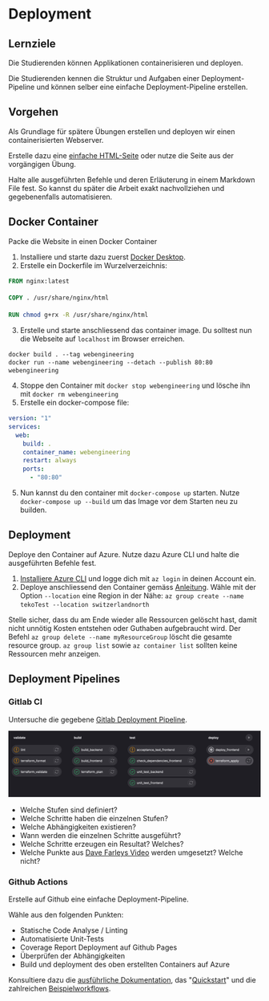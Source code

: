 # Deployment

## Lernziele

Die Studierenden können Applikationen containerisieren und deployen.

Die Studierenden kennen die Struktur und Aufgaben einer Deployment-Pipeline und können selber eine einfache Deployment-Pipeline erstellen.

## Vorgehen

Als Grundlage für spätere Übungen erstellen und deployen wir einen containerisierten Webserver.

Erstelle dazu eine [einfache HTML-Seite](https://www.w3schools.com/html/html_basic.asp) oder nutze die Seite aus der vorgängigen Übung.

Halte alle ausgeführten Befehle und deren Erläuterung in einem Markdown File fest.
So kannst du später die Arbeit exakt nachvollziehen und gegebenenfalls automatisieren.

## Docker Container

Packe die Website in einen Docker Container

1. Installiere und starte dazu zuerst [Docker Desktop](https://www.docker.com/).
2. Erstelle ein Dockerfile im Wurzelverzeichnis:

```Dockerfile
FROM nginx:latest

COPY . /usr/share/nginx/html

RUN chmod g+rx -R /usr/share/nginx/html
```

3. Erstelle und starte anschliessend das container image. Du solltest nun die Webseite auf `localhost` im Browser erreichen.

```shell
docker build . --tag webengineering
docker run --name webengineering --detach --publish 80:80 webengineering 
```

4. Stoppe den Container mit `docker stop webengineering` und lösche ihn mit `docker rm webengineering`
5. Erstelle ein docker-compose file:

```yaml
version: "1"
services:
  web:
    build: .
    container_name: webengineering
    restart: always
    ports:
      - "80:80"
```

5. Nun kannst du den container mit `docker-compose up` starten. Nutze `docker-compose up --build` um das Image vor dem Starten neu zu builden.

## Deployment

Deploye den Container auf Azure. Nutze dazu Azure CLI und halte die ausgeführten Befehle fest. 

1. [Installiere Azure CLI](https://learn.microsoft.com/en-us/cli/azure/install-azure-cli) und logge dich mit `az login`
   in deinen Account ein.
2. Deploye anschliessend den Container gemäss [Anleitung](https://learn.microsoft.com/en-us/azure/container-instances/container-instances-tutorial-prepare-acr). Wähle mit der Option `--location` eine Region in der Nähe:  `az group create --name tekoTest --location switzerlandnorth`

Stelle sicher, dass du am Ende wieder alle Ressourcen gelöscht hast, damit nicht unnötig Kosten entstehen oder Guthaben aufgebraucht wird. Der Befehl `az group delete --name myResourceGroup` löscht die gesamte resource group. `az group list` sowie `az container list` sollten keine Ressourcen mehr anzeigen.

## Deployment Pipelines

### Gitlab CI

Untersuche die gegebene [Gitlab Deployment Pipeline](gitlab-ci-example.yml).

![img.png](pipeline.png)

- Welche Stufen sind definiert?
- Welche Schritte haben die einzelnen Stufen?
- Welche Abhängigkeiten existieren?
- Wann werden die einzelnen Schritte ausgeführt?
- Welche Schritte erzeugen ein Resultat? Welches?
- Welche Punkte aus [Dave Farleys Video](https://youtu.be/x9l6yw1PFbs?feature=shared) werden umgesetzt? Welche nicht?

### Github Actions

Erstelle auf Github eine einfache Deployment-Pipeline.

Wähle aus den folgenden Punkten:

- Statische Code Analyse / Linting
- Automatisierte Unit-Tests
- Coverage Report Deployment auf Github Pages
- Überprüfen der Abhängigkeiten
- Build und deployment des oben erstellten Containers auf Azure

Konsultiere dazu die [ausführliche Dokumentation](https://docs.github.com/en/actions), das "[Quickstart](https://docs.github.com/en/actions/quickstart)" und die zahlreichen [Beispielworkflows](https://github.com/actions/starter-workflows).
   


